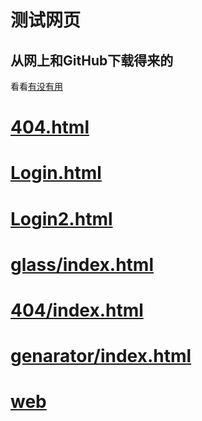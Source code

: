 # 测试网页

## 从网上和GitHub下载得来的

看看[有没有用](https://github.com/Laomao1104/test/blob/main/WEB.md)
# [404.html](https://laomao1104.github.io/test/404test.html)
# [Login.html](https://laomao1104.github.io/test/login.html)
# [Login2.html](https://laomao1104.github.io/test/login2.html)
# [glass/index.html](https://laomao1104.github.io/test/glass/index.html)
# [404/index.html](https://laomao1104.github.io/test/404/index.html)


# [genarator/index.html](https://laomao1104.github.io/test/genarator/index.html)
# [web](https://laomao1104.github.io/test/Web/index.html)
